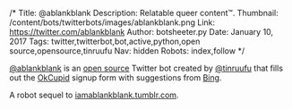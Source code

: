 /*
Title: @ablankblank
Description: Relatable queer content™.
Thumbnail: /content/bots/twitterbots/images/ablankblank.png
Link: https://twitter.com/ablankblank
Author: botsheeter.py
Date: January 10, 2017
Tags: twitter,twitterbot,bot,active,python,open source,opensource,tinruufu
Nav: hidden
Robots: index,follow
*/

[@ablankblank](https://twitter.com/ablankblank) is an [open source](https://github.com/tinruufu/ablankblank) Twitter bot created by [@tinruufu](https://twitter.com/tinruufu) that fills out the [OkCupid](https://en.wikipedia.org/wiki/OkCupid) signup form with suggestions from [Bing](http://www.bing.com/).

A robot sequel to [iamablankblank.tumblr.com](http://iamablankblank.tumblr.com).
